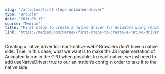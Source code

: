 ```yaml
---
slug: "/articles/first-steps-animated-driver"
type: "article"
date: "2019-03-17"
source: "Medium"
title: "First steps to create a native driver for Animated using react-native-web"
link: "https://medium.com/@arqex/first-steps-to-create-a-native-driver-for-animated-using-react-native-web-a3008c6ccfbe"
---
```


Creating a native driver for react-native-web? Browsers don’t have a native side.
True. In this case, what we want is to make the JS implementation of Animated to run in the GPU when possible. In react-native, we just need to add useNativeDriver: true to our animation’s config in order to take it to the native side. 